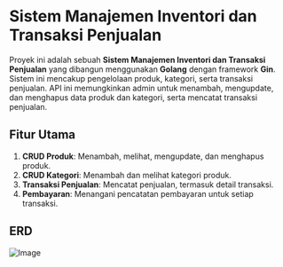 # Sistem Manajemen Inventori dan Transaksi Penjualan

Proyek ini adalah sebuah **Sistem Manajemen Inventori dan Transaksi Penjualan** yang dibangun menggunakan **Golang** dengan framework **Gin**. Sistem ini mencakup pengelolaan produk, kategori, serta transaksi penjualan. API ini memungkinkan admin untuk menambah, mengupdate, dan menghapus data produk dan kategori, serta mencatat transaksi penjualan.

## Fitur Utama

1. **CRUD Produk**: Menambah, melihat, mengupdate, dan menghapus produk.
2. **CRUD Kategori**: Menambah dan melihat kategori produk.
3. **Transaksi Penjualan**: Mencatat penjualan, termasuk detail transaksi.
4. **Pembayaran**: Menangani pencatatan pembayaran untuk setiap transaksi.

## ERD 
![Image](https://github.com/user-attachments/assets/29aea898-0fe5-46b0-af00-fee02a9e5513)
